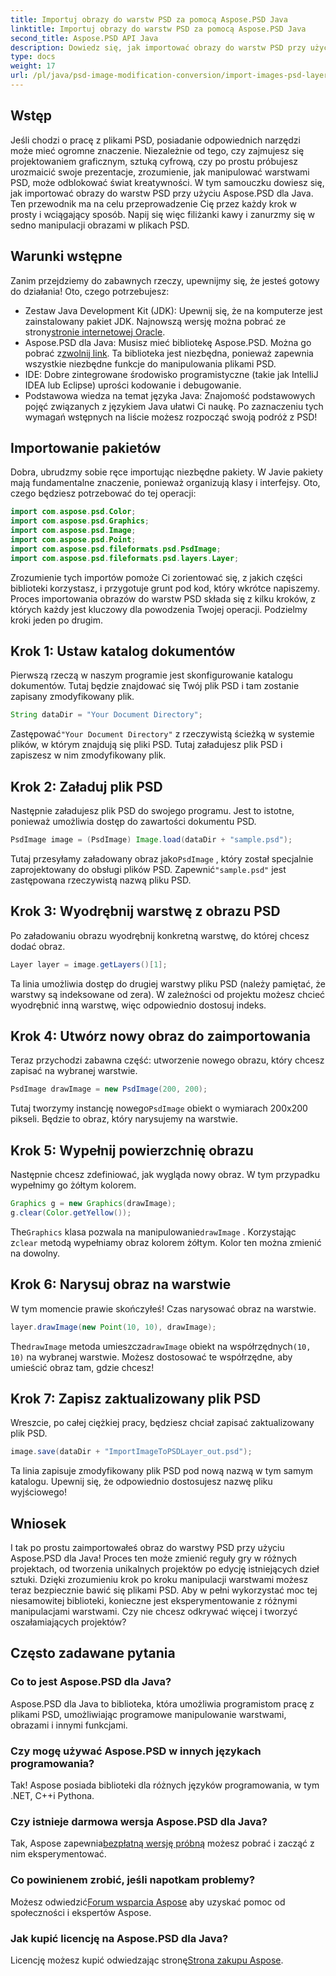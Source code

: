 ```yaml
---
title: Importuj obrazy do warstw PSD za pomocą Aspose.PSD Java
linktitle: Importuj obrazy do warstw PSD za pomocą Aspose.PSD Java
second_title: Aspose.PSD API Java
description: Dowiedz się, jak importować obrazy do warstw PSD przy użyciu Aspose.PSD dla Java, korzystając z tego obszernego przewodnika krok po kroku.
type: docs
weight: 17
url: /pl/java/psd-image-modification-conversion/import-images-psd-layers/
---
```

## Wstęp
Jeśli chodzi o pracę z plikami PSD, posiadanie odpowiednich narzędzi może mieć ogromne znaczenie. Niezależnie od tego, czy zajmujesz się projektowaniem graficznym, sztuką cyfrową, czy po prostu próbujesz urozmaicić swoje prezentacje, zrozumienie, jak manipulować warstwami PSD, może odblokować świat kreatywności. W tym samouczku dowiesz się, jak importować obrazy do warstw PSD przy użyciu Aspose.PSD dla Java. Ten przewodnik ma na celu przeprowadzenie Cię przez każdy krok w prosty i wciągający sposób. Napij się więc filiżanki kawy i zanurzmy się w sedno manipulacji obrazami w plikach PSD.
## Warunki wstępne
Zanim przejdziemy do zabawnych rzeczy, upewnijmy się, że jesteś gotowy do działania! Oto, czego potrzebujesz:
-  Zestaw Java Development Kit (JDK): Upewnij się, że na komputerze jest zainstalowany pakiet JDK. Najnowszą wersję można pobrać ze strony[stronie internetowej Oracle](https://www.oracle.com/java/technologies/javase-jdk11-downloads.html).
-  Aspose.PSD dla Java: Musisz mieć bibliotekę Aspose.PSD. Można go pobrać z[zwolnij link](https://releases.aspose.com/psd/java/). Ta biblioteka jest niezbędna, ponieważ zapewnia wszystkie niezbędne funkcje do manipulowania plikami PSD.
- IDE: Dobre zintegrowane środowisko programistyczne (takie jak IntelliJ IDEA lub Eclipse) uprości kodowanie i debugowanie.
- Podstawowa wiedza na temat języka Java: Znajomość podstawowych pojęć związanych z językiem Java ułatwi Ci naukę.
Po zaznaczeniu tych wymagań wstępnych na liście możesz rozpocząć swoją podróż z PSD!
## Importowanie pakietów
Dobra, ubrudzmy sobie ręce importując niezbędne pakiety. W Javie pakiety mają fundamentalne znaczenie, ponieważ organizują klasy i interfejsy. Oto, czego będziesz potrzebować do tej operacji:
```java
import com.aspose.psd.Color;
import com.aspose.psd.Graphics;
import com.aspose.psd.Image;
import com.aspose.psd.Point;
import com.aspose.psd.fileformats.psd.PsdImage;
import com.aspose.psd.fileformats.psd.layers.Layer;
```
Zrozumienie tych importów pomoże Ci zorientować się, z jakich części biblioteki korzystasz, i przygotuje grunt pod kod, który wkrótce napiszemy.
Proces importowania obrazów do warstw PSD składa się z kilku kroków, z których każdy jest kluczowy dla powodzenia Twojej operacji. Podzielmy kroki jeden po drugim.
## Krok 1: Ustaw katalog dokumentów
Pierwszą rzeczą w naszym programie jest skonfigurowanie katalogu dokumentów. Tutaj będzie znajdować się Twój plik PSD i tam zostanie zapisany zmodyfikowany plik.
```java
String dataDir = "Your Document Directory";
```
 Zastępować`"Your Document Directory"` z rzeczywistą ścieżką w systemie plików, w którym znajdują się pliki PSD. Tutaj załadujesz plik PSD i zapiszesz w nim zmodyfikowany plik.
## Krok 2: Załaduj plik PSD
Następnie załadujesz plik PSD do swojego programu. Jest to istotne, ponieważ umożliwia dostęp do zawartości dokumentu PSD.
```java
PsdImage image = (PsdImage) Image.load(dataDir + "sample.psd");
```
 Tutaj przesyłamy załadowany obraz jako`PsdImage` , który został specjalnie zaprojektowany do obsługi plików PSD. Zapewnić`"sample.psd"` jest zastępowana rzeczywistą nazwą pliku PSD.
## Krok 3: Wyodrębnij warstwę z obrazu PSD
Po załadowaniu obrazu wyodrębnij konkretną warstwę, do której chcesz dodać obraz. 
```java
Layer layer = image.getLayers()[1];
```
Ta linia umożliwia dostęp do drugiej warstwy pliku PSD (należy pamiętać, że warstwy są indeksowane od zera). W zależności od projektu możesz chcieć wyodrębnić inną warstwę, więc odpowiednio dostosuj indeks.
## Krok 4: Utwórz nowy obraz do zaimportowania
Teraz przychodzi zabawna część: utworzenie nowego obrazu, który chcesz zapisać na wybranej warstwie. 
```java
PsdImage drawImage = new PsdImage(200, 200);
```
 Tutaj tworzymy instancję nowego`PsdImage` obiekt o wymiarach 200x200 pikseli. Będzie to obraz, który narysujemy na warstwie.
## Krok 5: Wypełnij powierzchnię obrazu
Następnie chcesz zdefiniować, jak wygląda nowy obraz. W tym przypadku wypełnimy go żółtym kolorem.
```java
Graphics g = new Graphics(drawImage);
g.clear(Color.getYellow());
```
 The`Graphics` klasa pozwala na manipulowanie`drawImage` . Korzystając z`clear` metodą wypełniamy obraz kolorem żółtym. Kolor ten można zmienić na dowolny.
## Krok 6: Narysuj obraz na warstwie
W tym momencie prawie skończyłeś! Czas narysować obraz na warstwie.
```java
layer.drawImage(new Point(10, 10), drawImage);
```
 The`drawImage` metoda umieszcza`drawImage` obiekt na współrzędnych`(10, 10)` na wybranej warstwie. Możesz dostosować te współrzędne, aby umieścić obraz tam, gdzie chcesz!
## Krok 7: Zapisz zaktualizowany plik PSD
Wreszcie, po całej ciężkiej pracy, będziesz chciał zapisać zaktualizowany plik PSD. 
```java
image.save(dataDir + "ImportImageToPSDLayer_out.psd");
```
Ta linia zapisuje zmodyfikowany plik PSD pod nową nazwą w tym samym katalogu. Upewnij się, że odpowiednio dostosujesz nazwę pliku wyjściowego!
## Wniosek
I tak po prostu zaimportowałeś obraz do warstwy PSD przy użyciu Aspose.PSD dla Java! Proces ten może zmienić reguły gry w różnych projektach, od tworzenia unikalnych projektów po edycję istniejących dzieł sztuki. Dzięki zrozumieniu krok po kroku manipulacji warstwami możesz teraz bezpiecznie bawić się plikami PSD. Aby w pełni wykorzystać moc tej niesamowitej biblioteki, konieczne jest eksperymentowanie z różnymi manipulacjami warstwami. Czy nie chcesz odkrywać więcej i tworzyć oszałamiających projektów?

## Często zadawane pytania
### Co to jest Aspose.PSD dla Java?
Aspose.PSD dla Java to biblioteka, która umożliwia programistom pracę z plikami PSD, umożliwiając programowe manipulowanie warstwami, obrazami i innymi funkcjami.
### Czy mogę używać Aspose.PSD w innych językach programowania?
Tak! Aspose posiada biblioteki dla różnych języków programowania, w tym .NET, C++i Pythona.
### Czy istnieje darmowa wersja Aspose.PSD dla Java?
 Tak, Aspose zapewnia[bezpłatną wersję próbną](https://releases.aspose.com/) możesz pobrać i zacząć z nim eksperymentować.
### Co powinienem zrobić, jeśli napotkam problemy?
 Możesz odwiedzić[Forum wsparcia Aspose](https://forum.aspose.com/c/psd/34) aby uzyskać pomoc od społeczności i ekspertów Aspose.
### Jak kupić licencję na Aspose.PSD dla Java?
 Licencję możesz kupić odwiedzając stronę[Strona zakupu Aspose](https://purchase.aspose.com/buy).